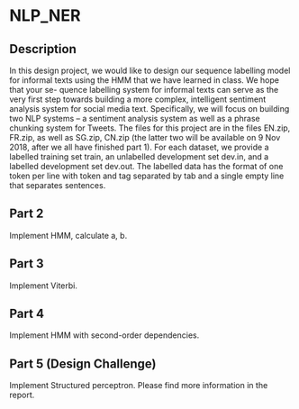 # NLP_NER
## Description

In this design project, we would like to design our sequence labelling model for informal texts using the HMM that we have learned in class. We hope that your se- quence labelling system for informal texts can serve as the very first step towards building a more complex, intelligent sentiment analysis system for social media text. Specifically, we will focus on building two NLP systems – a sentiment analysis system as well as a phrase chunking system for Tweets.
The files for this project are in the files EN.zip, FR.zip, as well as SG.zip, CN.zip (the latter two will be available on 9 Nov 2018, after we all have finished part 1). For each dataset, we provide a labelled training set train, an unlabelled development set dev.in, and a labelled development set dev.out. The labelled data has the format of one token per line with token and tag separated by tab and a single empty line that separates sentences.

## Part 2

Implement HMM, calculate a, b.



## Part 3

Implement Viterbi.



## Part 4

Implement HMM with second-order dependencies.
 
## Part 5 (Design Challenge)

Implement Structured perceptron. Please find more information in the report.






